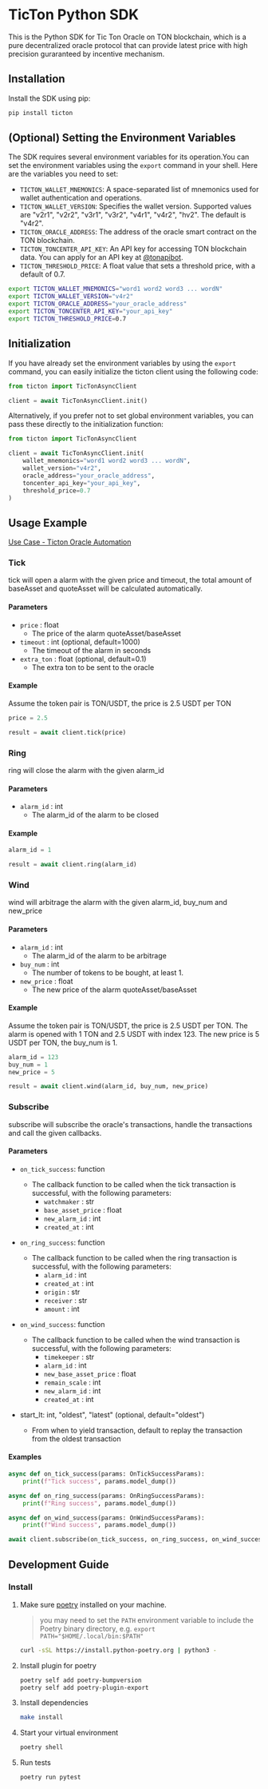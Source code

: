 # TicTon Python SDK

This is the Python SDK for Tic Ton Oracle on TON blockchain, which is a pure decentralized oracle protocol that can provide latest price with high precision guraranteed by incentive mechanism.

## Installation

Install the SDK using pip:

```bash
pip install ticton
```

## (Optional) Setting the Environment Variables

The SDK requires several environment variables for its operation.You can set the environment variables using the `export` command in your shell. Here are the variables you need to set:

- `TICTON_WALLET_MNEMONICS`: A space-separated list of mnemonics used for wallet authentication and operations.
- `TICTON_WALLET_VERSION`: Specifies the wallet version. Supported values are "v2r1", "v2r2", "v3r1", "v3r2", "v4r1", "v4r2", "hv2". The default is "v4r2".
- `TICTON_ORACLE_ADDRESS`: The address of the oracle smart contract on the TON blockchain.
- `TICTON_TONCENTER_API_KEY`: An API key for accessing TON blockchain data. You can apply for an API key at [@tonapibot](https://t.me/tonapibot).
- `TICTON_THRESHOLD_PRICE`: A float value that sets a threshold price, with a default of 0.7.

```bash
export TICTON_WALLET_MNEMONICS="word1 word2 word3 ... wordN"
export TICTON_WALLET_VERSION="v4r2"
export TICTON_ORACLE_ADDRESS="your_oracle_address"
export TICTON_TONCENTER_API_KEY="your_api_key"
export TICTON_THRESHOLD_PRICE=0.7
```

## Initialization

If you have already set the environment variables by using the `export` command, you can easily initialize the ticton client using the following code:

```python
from ticton import TicTonAsyncClient

client = await TicTonAsyncClient.init()
```

Alternatively, if you prefer not to set global environment variables, you can pass these directly to the initialization function:

```python
from ticton import TicTonAsyncClient

client = await TicTonAsyncClient.init(
    wallet_mnemonics="word1 word2 word3 ... wordN",
    wallet_version="v4r2",
    oracle_address="your_oracle_address",
    toncenter_api_key="your_api_key",
    threshold_price=0.7
)
```

## Usage Example

[Use Case - Ticton Oracle Automation](https://github.com/Ton-Dynasty/ticton-oracle-automation/tree/main)

### Tick

tick will open a alarm with the given price and timeout, the total amount
of baseAsset and quoteAsset will be calculated automatically.

#### Parameters

- `price` : float
  - The price of the alarm quoteAsset/baseAsset
- `timeout` : int (optional, default=1000)
  - The timeout of the alarm in seconds
- `extra_ton` : float (optional, default=0.1)
  - The extra ton to be sent to the oracle

#### Example

Assume the token pair is TON/USDT, the price is 2.5 USDT per TON

```python
price = 2.5

result = await client.tick(price)
```

### Ring

ring will close the alarm with the given alarm_id

#### Parameters

- `alarm_id` : int
  - The alarm_id of the alarm to be closed

#### Example

```python
alarm_id = 1

result = await client.ring(alarm_id)
```

### Wind

wind will arbitrage the alarm with the given alarm_id, buy_num and new_price

#### Parameters

- `alarm_id` : int
  - The alarm_id of the alarm to be arbitrage
- `buy_num` : int
  - The number of tokens to be bought, at least 1.
- `new_price` : float
  - The new price of the alarm quoteAsset/baseAsset

#### Example

Assume the token pair is TON/USDT, the price is 2.5 USDT per TON. The alarm is opened with 1 TON and 2.5 USDT with index 123.
The new price is 5 USDT per TON, the buy_num is 1.

```python
alarm_id = 123
buy_num = 1
new_price = 5

result = await client.wind(alarm_id, buy_num, new_price)
```

### Subscribe

subscribe will subscribe the oracle's transactions, handle the transactions and call the
given callbacks.

#### Parameters

- `on_tick_success`: function

  - The callback function to be called when the tick transaction is successful, with the following parameters:
    - `watchmaker` : str
    - `base_asset_price` : float
    - `new_alarm_id` : int
    - `created_at` : int

- `on_ring_success`: function

  - The callback function to be called when the ring transaction is successful, with the following parameters:
    - `alarm_id` : int
    - `created_at` : int
    - `origin` : str
    - `receiver` : str
    - `amount` : int

- `on_wind_success`: function

  - The callback function to be called when the wind transaction is successful, with the following parameters:
    - `timekeeper` : str
    - `alarm_id` : int
    - `new_base_asset_price` : float
    - `remain_scale` : int
    - `new_alarm_id` : int
    - `created_at` : int

- start_lt: int, "oldest", "latest" (optional, default="oldest")
  - From when to yield transaction, default to replay the transaction from the oldest transaction

#### Examples

```python
async def on_tick_success(params: OnTickSuccessParams):
    print(f"Tick success", params.model_dump())

async def on_ring_success(params: OnRingSuccessParams):
    print(f"Ring success", params.model_dump())

async def on_wind_success(params: OnWindSuccessParams):
    print(f"Wind success", params.model_dump())

await client.subscribe(on_tick_success, on_ring_success, on_wind_success)
```

## Development Guide

### Install

1. Make sure [poetry](https://python-poetry.org/docs/#installation) installed on your machine.

   > you may need to set the `PATH` environment variable to include the Poetry binary directory, e.g. `export PATH="$HOME/.local/bin:$PATH"`

   ```bash
   curl -sSL https://install.python-poetry.org | python3 -
   ```

2. Install plugin for poetry

   ```bash
   poetry self add poetry-bumpversion
   poetry self add poetry-plugin-export
   ```

3. Install dependencies

   ```bash
   make install
   ```

4. Start your virtual environment

   ```bash
   poetry shell
   ```

5. Run tests

   ```bash
   poetry run pytest
   ```
